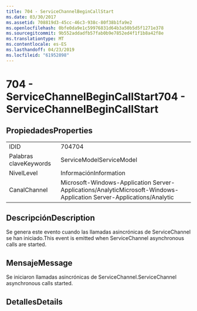 ```yaml
---
title: 704 - ServiceChannelBeginCallStart
ms.date: 03/30/2017
ms.assetid: 708819d3-45cc-46c3-938c-80f38b1fa9e2
ms.openlocfilehash: 0bfe0da9e1c59976831d64b3a50b5d5f1271e378
ms.sourcegitcommit: 9b552addadfb57fab0b9e7852ed4f1f1b8a42f8e
ms.translationtype: MT
ms.contentlocale: es-ES
ms.lasthandoff: 04/23/2019
ms.locfileid: "61952898"
---
```

# <a name="704---servicechannelbegincallstart"></a><span data-ttu-id="3438e-102">704 - ServiceChannelBeginCallStart</span><span class="sxs-lookup"><span data-stu-id="3438e-102">704 - ServiceChannelBeginCallStart</span></span>
## <a name="properties"></a><span data-ttu-id="3438e-103">Propiedades</span><span class="sxs-lookup"><span data-stu-id="3438e-103">Properties</span></span>  
  
|||  
|-|-|  
|<span data-ttu-id="3438e-104">ID</span><span class="sxs-lookup"><span data-stu-id="3438e-104">ID</span></span>|<span data-ttu-id="3438e-105">704</span><span class="sxs-lookup"><span data-stu-id="3438e-105">704</span></span>|  
|<span data-ttu-id="3438e-106">Palabras clave</span><span class="sxs-lookup"><span data-stu-id="3438e-106">Keywords</span></span>|<span data-ttu-id="3438e-107">ServiceModel</span><span class="sxs-lookup"><span data-stu-id="3438e-107">ServiceModel</span></span>|  
|<span data-ttu-id="3438e-108">Nivel</span><span class="sxs-lookup"><span data-stu-id="3438e-108">Level</span></span>|<span data-ttu-id="3438e-109">Información</span><span class="sxs-lookup"><span data-stu-id="3438e-109">Information</span></span>|  
|<span data-ttu-id="3438e-110">Canal</span><span class="sxs-lookup"><span data-stu-id="3438e-110">Channel</span></span>|<span data-ttu-id="3438e-111">Microsoft-Windows-Application Server-Applications/Analytic</span><span class="sxs-lookup"><span data-stu-id="3438e-111">Microsoft-Windows-Application Server-Applications/Analytic</span></span>|  
  
## <a name="description"></a><span data-ttu-id="3438e-112">Descripción</span><span class="sxs-lookup"><span data-stu-id="3438e-112">Description</span></span>  
 <span data-ttu-id="3438e-113">Se genera este evento cuando las llamadas asincrónicas de ServiceChannel se han iniciado.</span><span class="sxs-lookup"><span data-stu-id="3438e-113">This event is emitted when ServiceChannel asynchronous calls are started.</span></span>  
  
## <a name="message"></a><span data-ttu-id="3438e-114">Mensaje</span><span class="sxs-lookup"><span data-stu-id="3438e-114">Message</span></span>  
 <span data-ttu-id="3438e-115">Se iniciaron llamadas asincrónicas de ServiceChannel.</span><span class="sxs-lookup"><span data-stu-id="3438e-115">ServiceChannel asynchronous calls started.</span></span>  
  
## <a name="details"></a><span data-ttu-id="3438e-116">Detalles</span><span class="sxs-lookup"><span data-stu-id="3438e-116">Details</span></span>
